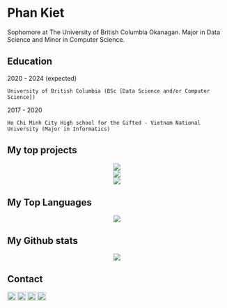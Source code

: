 Phan Kiet
=========

Sophomore at The University of British Columbia Okanagan.
Major in Data Science and Minor in Computer Science.

Education
---------
2020 - 2024 (expected)

	University of British Columbia (BSc [Data Science and/or Computer Science])

2017 - 2020

	Ho Chi Minh City High school for the Gifted - Vietnam National University (Major in Informatics)

My top projects
---------------
<div align='center'>
	<div>
		<a href="https://github.com/ketphan02/MessMessBotBot">
			<img src='https://github-readme-stats.vercel.app/api/pin/?username=ketphan02&repo=MessMessBotBot&theme=graywhite' />
		</a>
	</div>
	<div>
		<a href="https://github.com/ketphan02/PKcoin-full-version">
			<img src='https://github-readme-stats.vercel.app/api/pin/?username=ketphan02&repo=PKcoin-full-version&theme=graywhite' />
		</a>
	</div>
	<div>
		<a href="https://github.com/ketphan02/chatbot-ubc">
		<img src='https://github-readme-stats.vercel.app/api/pin/?username=ketphan02&repo=chatbot-ubc&theme=graywhite' />
		</a>
	</div>
</div>

My Top Languages
---------------
<div align='center'>
	<a href='https://github.com/ketphan02'>
		<img src='https://github-readme-stats.vercel.app/api/top-langs/?username=anuraghazra&exclude_forks=true' />
	<a/>
</div>


My Github stats
---------------
<div align='center'>
	<a href='https://github.com/ketphan02'>
		<img src='https://github-readme-stats.vercel.app/api?username=ketphan02&?count_private=true&show_icons=true&theme=graywhite' />
	</a>
</div>

Contact
-------
<a href="https://github.com/ketphan02">
	<img width="20"
	     align="left"
	     alt="My GitHub profile"
	     style="background-color:white;"
	     src="https://cdn.jsdelivr.net/npm/simple-icons@v3/icons/github.svg">
</a>

<a href="https://www.linkedin.com/in/ketphan02/">
	<img width="20"
	     align="left"
	     alt="My LinkedIn profile"
	     style="background-color:white;"
	     src="https://cdn.jsdelivr.net/npm/simple-icons@v3/icons/linkedin.svg">
</a>

<a href="mailto:tuankiet.phannguyen@gmail.com">
	<img width="20" 
	     align="left"
	     alt="My Gmail"
	     style="background-color:white;"
	     src="https://cdn.jsdelivr.net/npm/simple-icons@v3/icons/gmail.svg">
</a>

<a href="mailto:tuankietvn@outlook.com">
	<img width="20"
	     align="left"
	     alt="My Outlook"
	     style="background-color:white;"
	     src="https://cdn.jsdelivr.net/npm/simple-icons@v3/icons/microsoftoutlook.svg">
</a>
